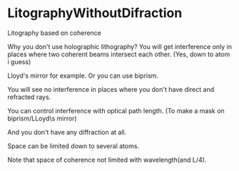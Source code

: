 # LitographyWithoutDifraction
Litography based on coherence

Why you don't use holographic lithography?
You will get interference only in places where two coherent beams intersect each other. (Yes, down to atom i guess)

Lloyd's mirror for example. Or you can use biprism.

You will see no interference in places where you don't have direct and refracted rays.

You can control interference with optical path length. (To make a mask on biprism/LLoyd\s mirror)

And you don't have any diffraction at all.

Space can be limited down to several atoms.

Note that space of coherence not limited with wavelength(and L/4).
